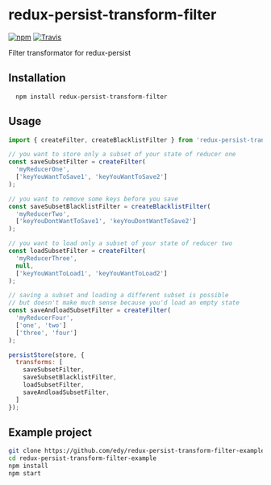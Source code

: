 # redux-persist-transform-filter

[![npm](https://img.shields.io/npm/v/redux-persist-transform-filter.svg?maxAge=2592000&style=flat-square)](https://www.npmjs.com/package/redux-persist-transform-filter)
[![Travis](https://img.shields.io/travis/edy/redux-persist-transform-filter.svg?maxAge=2592000&style=flat-square)]()

Filter transformator for redux-persist

## Installation
```
  npm install redux-persist-transform-filter
```

## Usage

```js
import { createFilter, createBlacklistFilter } from 'redux-persist-transform-filter';

// you want to store only a subset of your state of reducer one
const saveSubsetFilter = createFilter(
  'myReducerOne',
  ['keyYouWantToSave1', 'keyYouWantToSave2']
);

// you want to remove some keys before you save
const saveSubsetBlacklistFilter = createBlacklistFilter(
  'myReducerTwo',
  ['keyYouDontWantToSave1', 'keyYouDontWantToSave2']
);

// you want to load only a subset of your state of reducer two
const loadSubsetFilter = createFilter(
  'myReducerThree',
  null,
  ['keyYouWantToLoad1', 'keyYouWantToLoad2']
);

// saving a subset and loading a different subset is possible
// but doesn't make much sense because you'd load an empty state
const saveAndloadSubsetFilter = createFilter(
  'myReducerFour',
  ['one', 'two']
  ['three', 'four']
);

persistStore(store, {
  transforms: [
    saveSubsetFilter,
    saveSubsetBlacklistFilter,
    loadSubsetFilter,
    saveAndloadSubsetFilter,
  ]
});
```

## Example project

```sh
git clone https://github.com/edy/redux-persist-transform-filter-example.git
cd redux-persist-transform-filter-example
npm install
npm start
```

